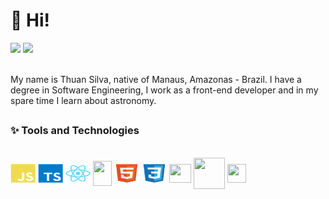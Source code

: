 

<!--
### Hi there 👋
**thuansilva/thuansilva** is a ✨ _special_ ✨ repository because its `README.md` (this file) appears on your GitHub profile.

Here are some ideas to get you started:

- 🔭 I’m currently working on ...
- 🌱 I’m currently learning ...
- 👯 I’m looking to collaborate on ...
- 🤔 I’m looking for help with ...
- 💬 Ask me about ...
- 📫 How to reach me: ...
- 😄 Pronouns: ...
- ⚡ Fun fact: ...
-->

#  🌌 Hi!

<div>
  <a href = "mailto:thuan.silva@outlook.com"><img src="https://img.shields.io/badge/-Email-%23333?style=for-the-badge&logo=microsoft&logoColor=white" target="_blank" ></a>
  <a href="https://www.linkedin.com/in/thuan-silva" target="_blank"><img src="https://img.shields.io/badge/-LinkedIn-%230077B5?style=for-the-badge&logo=linkedin&logoColor=white" target="_blank"></a>
</div><br>

My name is Thuan Silva, native of Manaus, Amazonas - Brazil. I have a degree in Software Engineering, I work as a front-end developer and in my spare time  I learn about astronomy.

<!-- 
<div align="center">
  <a href="https://github.com/thuansilva">
  <img height="180em" src="https://github-readme-stats.vercel.app/api?username=thuansilva&show_icons=true&theme=dracula&include_all_commits=true&count_private=true"/>
  <img height="180em" src="https://github-readme-stats.vercel.app/api/top-langs/?username=thuansilva&layout=compact&langs_count=7&theme=dracula"/>
</div>
 -->

## 

### ✨ Tools and Technologies
<div style="display: inline_block"><br>
  <img align="center" alt="thuan-Js" height="30" width="40" src="https://raw.githubusercontent.com/devicons/devicon/master/icons/javascript/javascript-plain.svg">
  <img align="center" alt="thuan-Ts" height="30" width="40" src="https://raw.githubusercontent.com/devicons/devicon/master/icons/typescript/typescript-plain.svg">
  <img align="center" alt="thuan-React" height="30" width="40" src="https://raw.githubusercontent.com/devicons/devicon/master/icons/react/react-original.svg">
  <img align="center"  height="40" width="30" src="https://cdn.jsdelivr.net/gh/devicons/devicon/icons/redux/redux-original.svg" />
  <img align="center" alt="thuan-HTML" height="30" width="40" src="https://raw.githubusercontent.com/devicons/devicon/master/icons/html5/html5-original.svg">
  <img align="center" alt="thuan-CSS" height="30" width="40" src="https://raw.githubusercontent.com/devicons/devicon/master/icons/css3/css3-original.svg">
  <img align="center"  height="30" width="35" src="https://cdn.jsdelivr.net/gh/devicons/devicon/icons/jest/jest-plain.svg" />
  <img align="center"  height="50" width="50" src="https://cdn.jsdelivr.net/gh/devicons/devicon/icons/docker/docker-original.svg" />
  <img align="center"  height="30" width="30" src="https://cdn.jsdelivr.net/gh/devicons/devicon/icons/figma/figma-original.svg" />
</div>


